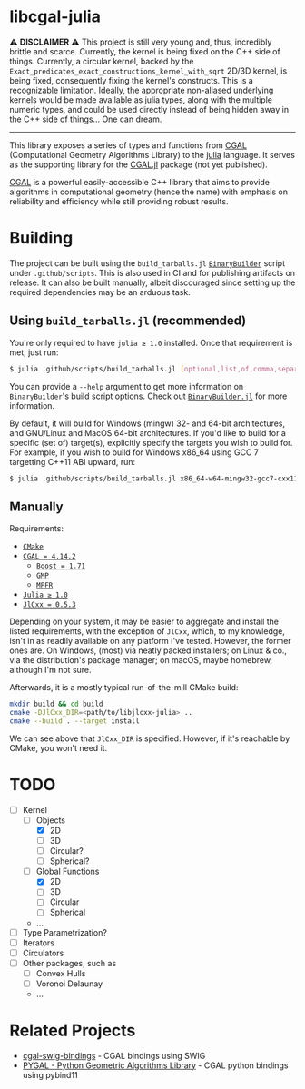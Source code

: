 # libcgal-julia

:warning: **DISCLAIMER** :warning: This project is still very young and, thus,
incredibly brittle and scarce. Currently, the kernel is being fixed on the C++
side of things. Currently, a circular kernel, backed by the
`Exact_predicates_exact_constructions_kernel_with_sqrt` 2D/3D kernel, is being
fixed, consequently fixing the kernel's constructs. This is a recognizable
limitation. Ideally, the appropriate non-aliased underlying kernels would be
made available as julia types, along with the multiple numeric types, and could
be used directly instead of being hidden away in the C++ side of things... One
can dream.

---

This library exposes a series of types and functions from [CGAL][1]
(Computational Geometry Algorithms Library) to the [julia][2] language. It
serves as the supporting library for the [CGAL.jl][3] package (not yet
published).

[CGAL][1] is a powerful easily-accessible C++ library that aims to provide
algorithms in computational geometry (hence the name) with emphasis on
reliability and efficiency while still providing robust results.

# Building

The project can be built using the `build_tarballs.jl` [`BinaryBuilder`][4] script
under `.github/scripts`. This is also used in CI and for publishing artifacts on
release. It can also be built manually, albeit discouraged since setting up the
required dependencies may be an arduous task.

## Using `build_tarballs.jl` (recommended)

You're only required to have `julia ≥ 1.0` installed. Once that requirement is
met, just run:

```sh
$ julia .github/scripts/build_tarballs.jl [optional,list,of,comma,separated,triplets]
```

You can provide a `--help` argument to get more information on `BinaryBuilder`'s
build script options. Check out [`BinaryBuilder.jl`][4] for more information.

By default, it will build for Windows (mingw) 32- and 64-bit architectures,
and GNU/Linux and MacOS 64-bit architectures. If you'd like to build for a
specific (set of) target(s), explicitly specify the targets you wish to build
for. For example, if you wish to build for Windows x86_64 using GCC 7 targetting
C++11 ABI upward, run:

```sh
$ julia .github/scripts/build_tarballs.jl x86_64-w64-mingw32-gcc7-cxx11
```

## Manually

Requirements:

- [`CMake`][5]
- [`CGAL = 4.14.2`][6]
  * [`Boost = 1.71`][7]
  * [`GMP`][8]
  * [`MPFR`][9]
- [`Julia ≥ 1.0`][10]
- [`JlCxx = 0.5.3`][11]

Depending on your system, it may be easier to aggregate and install the listed
requirements, with the exception of `JlCxx`, which, to my knowledge, isn't in
as readily available on any platform I've tested. However, the former ones are.
On Windows, (most) via neatly packed installers; on Linux & co., via the
distribution's package manager; on macOS, maybe homebrew, although I'm not sure.

Afterwards, it is a mostly typical run-of-the-mill CMake build:

```sh
mkdir build && cd build
cmake -DJlCxx_DIR=<path/to/libjlcxx-julia> ..
cmake --build . --target install
```

We can see above that `JlCxx_DIR` is specified. However, if it's reachable by
CMake, you won't need it.

# TODO

- [ ] Kernel
  - [ ] Objects
    - [x] 2D
    - [ ] 3D
    - [ ] Circular?
    - [ ] Spherical?
  - [ ] Global Functions
    - [x] 2D
    - [ ] 3D
    - [ ] Circular
    - [ ] Spherical
  - ...
- [ ] Type Parametrization?
- [ ] Iterators
- [ ] Circulators
- [ ] Other packages, such as
  - [ ] Convex Hulls
  - [ ] Voronoi Delaunay
  - ...

# Related Projects

- [cgal-swig-bindings][12] - CGAL bindings using SWIG
- [PYGAL - Python Geometric Algorithms Library][13] - CGAL python bindings using
  pybind11

[1]:  https://github.com/CGAL/cgal
[2]:  https://github.com/julialang/julia
[3]:  https://github.com/rgcv/CGAL.jl
[4]:  https://github.com/JuliaInterop/BinaryBuilder.jl
[5]:  https://github.com/Kitware/CMake/releases?after=3.13.2
[6]:  https://github.com/CGAL/cgal/releases/tag/releases%2FCGAL-4.14.1
[7]:  https://www.boost.org/users/history/version_1_71_0.html
[8]:  https://gmplib.org
[9]:  https://www.mpfr.org/mpfr-4.0.2
[10]: https://github.com/julialang/julia/releases/tag/v1.0.5
[11]: https://github.com/JuliaInterop/libcxxwrap-julia/releases/tag/v0.5.3
[12]: https://github.com/CGAL/cgal-swig-bindings
[13]: https://github.com/wolfv/pygal
